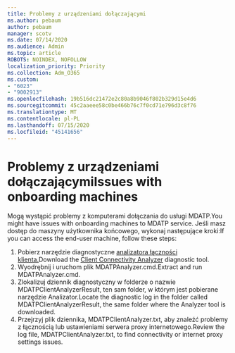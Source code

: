 ```yaml
---
title: Problemy z urządzeniami dołączającymi
ms.author: pebaum
author: pebaum
manager: scotv
ms.date: 07/14/2020
ms.audience: Admin
ms.topic: article
ROBOTS: NOINDEX, NOFOLLOW
localization_priority: Priority
ms.collection: Adm_O365
ms.custom:
- "6023"
- "9002913"
ms.openlocfilehash: 19b516dc21472e2c80a8b9046f802b329d15e4d6
ms.sourcegitcommit: 45c2aaeee58c0be466b76c7f0cd71e796d3c8f76
ms.translationtype: MT
ms.contentlocale: pl-PL
ms.lasthandoff: 07/15/2020
ms.locfileid: "45141656"
---
```

# <a name="issues-with-onboarding-machines"></a><span data-ttu-id="57df7-102">Problemy z urządzeniami dołączającymi</span><span class="sxs-lookup"><span data-stu-id="57df7-102">Issues with onboarding machines</span></span>

<span data-ttu-id="57df7-103">Mogą wystąpić problemy z komputerami dołączania do usługi MDATP.</span><span class="sxs-lookup"><span data-stu-id="57df7-103">You might have issues with onboarding machines to MDATP service.</span></span> <span data-ttu-id="57df7-104">Jeśli masz dostęp do maszyny użytkownika końcowego, wykonaj następujące kroki:</span><span class="sxs-lookup"><span data-stu-id="57df7-104">If you can access the end-user machine, follow these steps:</span></span>

1. <span data-ttu-id="57df7-105">Pobierz narzędzie diagnostyczne [analizatora łączności klienta.](https://aka.ms/mdatpanalyzer)</span><span class="sxs-lookup"><span data-stu-id="57df7-105">Download the [Client Connectivity Analyzer](https://aka.ms/mdatpanalyzer) diagnostic tool.</span></span>
2. <span data-ttu-id="57df7-106">Wyodrębnij i uruchom plik MDATPAnalyzer.cmd.</span><span class="sxs-lookup"><span data-stu-id="57df7-106">Extract and run MDATPAnalyzer.cmd.</span></span>
3. <span data-ttu-id="57df7-107">Zlokalizuj dziennik diagnostyczny w folderze o nazwie MDATPClientAnalyzerResult, ten sam folder, w którym jest pobierane narzędzie Analizator.</span><span class="sxs-lookup"><span data-stu-id="57df7-107">Locate the diagnostic log in the folder called MDATPClientAnalyzerResult, the same folder where the Analyzer tool is downloaded.</span></span>
4. <span data-ttu-id="57df7-108">Przejrzyj plik dziennika, MDATPClientAnalyzer.txt, aby znaleźć problemy z łącznością lub ustawieniami serwera proxy internetowego.</span><span class="sxs-lookup"><span data-stu-id="57df7-108">Review the log file, MDATPClientAnalyzer.txt, to find connectivity or internet proxy settings issues.</span></span>